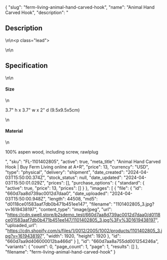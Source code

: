 {
  "slug": "ferm-living-animal-hand-carved-hook",
  "name": "Animal Hand Carved Hook",
  "description": "<h2>Description</h2>\n<!-- split -->\n<p class=\"lead\"> </p>\n<!-- split -->\n<h2>Specification</h2>\n<!-- split -->\n<h4>Size</h4>\n<p>3.7\" h x 3.7\" w x 2\" d (9.5x9.5x5cm)</p>\n<h4>Material</h4>\n<p>100% aspen wood, including screw, rawlplug</p>",
  "sku": "FL-1101402805",
  "active": true,
  "meta_title": "Animal Hand Carved Hook | Buy Ferm Living online at A+R",
  "price": 13,
  "currency": "USD",
  "type": "physical",
  "delivery": "shipment",
  "date_created": "2024-04-03T15:50:00.374Z",
  "stock_status": null,
  "date_updated": "2024-04-03T15:50:01.029Z",
  "prices": [],
  "purchase_options": {
    "standard": {
      "active": true,
      "price": 13,
      "prices": []
    }
  },
  "images": [
    {
      "file": {
        "id": "660d7aa8d739ac0012d7daa0",
        "date_uploaded": "2024-04-03T15:50:00.948Z",
        "length": 44508,
        "md5": "d0118ce01583aaf7db0b471b451ee147",
        "filename": "1101402805_3.jpg?v=1619438197",
        "content_type": "image/jpeg",
        "url": "https://cdn.swell.store/b2sdemo_test/660d7aa8d739ac0012d7daa0/d0118ce01583aaf7db0b471b451ee147/1101402805_3.jpg%3Fv%3D1619438197",
        "uploaded_url": "https://cdn.shopify.com/s/files/1/0012/2005/1002/products/1101402805_3.jpg?v=1619438197",
        "width": 1920,
        "height": 1920
      },
      "id": "660d7aa9d406000012ba466d"
    }
  ],
  "id": "660d7aa8a755dd001254246a",
  "variants": {
    "count": 0,
    "page_count": 1,
    "page": 1,
    "results": []
  },
  "filename": "ferm-living-animal-hand-carved-hook"
}